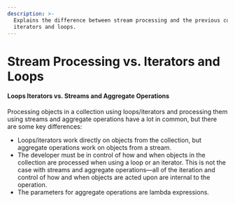 ```yaml
---
description: >-
  Explains the difference between stream processing and the previous concepts of
  iterators and loops.
---
```


# Stream Processing vs. Iterators and Loops

#### Loops Iterators vs. Streams and Aggregate Operations

Processing objects in a collection using loops/iterators and processing them using streams and aggregate operations have a lot in common, but there are some key differences:

* Loops/iterators work directly on objects from the collection, but aggregate operations work on objects from a stream.
* The developer must be in control of how and when objects in the collection are processed when using a loop or an iterator. This is not the case with streams and aggregate operations—all of the iteration and control of how and when objects are acted upon are internal to the operation.
* The parameters for aggregate operations are lambda expressions. 

